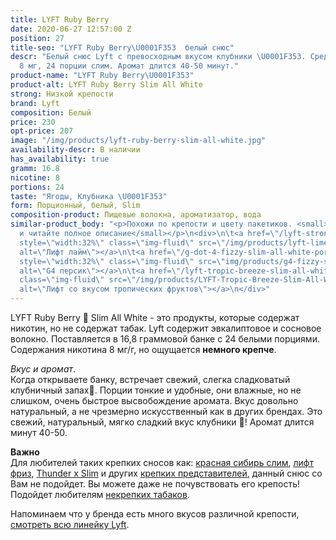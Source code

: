 ```yaml
---
title: LYFT Ruby Berry
date: 2020-06-27 12:57:00 Z
position: 27
title-seo: "LYFT Ruby Berry\U0001F353  белый снюс"
descr: "Белый снюс Lyft c превосходным вкусом клубники \U0001F353. Средняя крепость
  8 мг, 24 порции слим. Аромат длится 40-50 минут."
product-name: "LYFT Ruby Berry\U0001F353"
product-alt: LYFT Ruby Berry Slim All White
strong: Низкой крепости
brand: Lyft
composition: Белый
price: 230
opt-price: 207
image: "/img/products/lyft-ruby-berry-slim-all-white.jpg"
availability-descr: В наличии
has_availability: true
gramm: 16.8
nicotine: 8
portions: 24
taste: "Ягоды, Клубника \U0001F353"
form: Порционный, белый, Slim
composition-product: Пищевые волокна, ароматизатор, вода
similar-product_body: "<p>Похожи по крепости и цвету пакетиков. <small>Жмите на картинки
  и читайте полное описание</small></p>\n<div>\n\t<a href=\"/lyft-strong-lime-slim-all-white\"><img
  style=\"width:32%\" class=\"img-fluid\" src=\"/img/products/lyft-lime-strong-slim-all-white-portion.png\"
  alt=\"Лифт лайм\"></a>\n\t<a href=\"/g-dot-4-fizzy-slim-all-white-portion\"><img
  style=\"width:32%\" class=\"img-fluid\" src=\"img/products/g4-fizzy-slim-all-white.png\"
  alt=\"G4 персик\"></a>\n\t<a href=\"/lyft-tropic-breeze-slim-all-white\"><img style=\"width:32%\"
  class=\"img-fluid\" src=\"/img/products/LYFT-Tropic-Breeze-Slim-All-White.jpg\"
  alt=\"Лифт со вкусом тропических фруктов\"></a>\n</div>"
---
```


LYFT Ruby Berry 🍓 Slim All White - это продукты, которые содержат никотин, но не содержат табак. Lyft содержит эвкалиптовое и сосновое волокно.
Поставляется в 16,8 граммовой банке с 24 белыми порциями. Содержания никотина 8 мг/г, но ощущается **немного крепче**. 

<i>Вкус и аромат</i>.<br>
Когда открываете банку, встречает свежий, слегка сладковатый клубничный запах🍓. Порции тонкие и удобные, они влажные, но не слишком, очень быстрое высвобождение аромата. Вкус довольно натуральный, а не чрезмерно искусственный как в других брендах. Это свежий, натуральный, мягко сладкий вкус клубники 🍓! Аромат длится минут 40-50. 

<b>Важно</b><br>
Для любителей таких крепких сносов как: [красная сибирь слим](/siberia-white-dry-slim), [лифт фриз](/lyft-x-strong-freeze-slim-white), [Thunder x Slim](/thunder-x-slim-white-dry) и других [крепких представителей](/ultra-strong), данный снюс со Вам не подойдет. Вы можете даже не почувствовать его крепость!
Подойдет любителям [некрепких табаков](/low-strong). 

Напоминаем что у бренда есть много вкусов различной крепости, [смотреть всю линейку Lyft](/lyft).